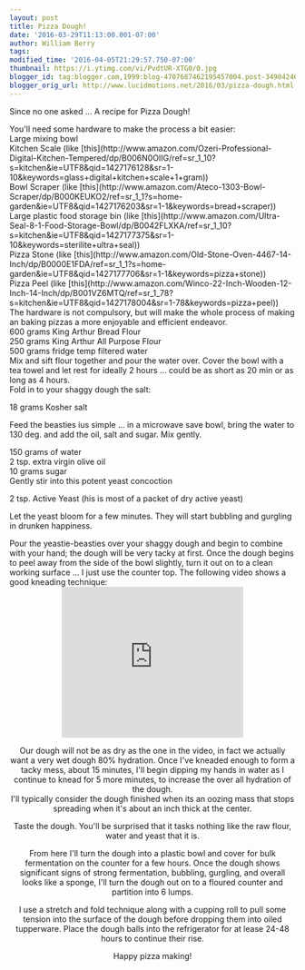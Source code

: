 ```yaml
---
layout: post
title: Pizza Dough!
date: '2016-03-29T11:13:00.001-07:00'
author: William Berry
tags: 
modified_time: '2016-04-05T21:29:57.750-07:00'
thumbnail: https://i.ytimg.com/vi/PvdtUR-XTG0/0.jpg
blogger_id: tag:blogger.com,1999:blog-4707687462195457004.post-3490424615220546230
blogger_orig_url: http://www.lucidmotions.net/2016/03/pizza-dough.html
---
```


Since no one asked ... A recipe for Pizza Dough! 
<div><div> 
You'll need some hardware to make the process a bit easier:<div> 
<div>Large mixing bowl<div>Kitchen Scale (like 
[this](http://www.amazon.com/Ozeri-Professional-Digital-Kitchen-Tempered/dp/B006N0OIIG/ref=sr_1_10?s=kitchen&amp;ie=UTF8&amp;qid=1427176128&amp;sr=1-10&amp;keywords=glass+digital+kitchen+scale+1+gram))<div>Bowl 
Scraper (like 
[this](http://www.amazon.com/Ateco-1303-Bowl-Scraper/dp/B000KEUKO2/ref=sr_1_1?s=home-garden&amp;ie=UTF8&amp;qid=1427176203&amp;sr=1-1&amp;keywords=bread+scraper))<div>Large 
plastic food storage bin (like 
[this](http://www.amazon.com/Ultra-Seal-8-1-Food-Storage-Bowl/dp/B0042FLXKA/ref=sr_1_10?s=kitchen&amp;ie=UTF8&amp;qid=1427177375&amp;sr=1-10&amp;keywords=sterilite+ultra+seal))<div><div>Pizza 
Stone (like 
[this](http://www.amazon.com/Old-Stone-Oven-4467-14-Inch/dp/B0000E1FDA/ref=sr_1_1?s=home-garden&amp;ie=UTF8&amp;qid=1427177706&amp;sr=1-1&amp;keywords=pizza+stone))<div>Pizza 
Peel (like 
[this](http://www.amazon.com/Winco-22-Inch-Wooden-12-Inch-14-Inch/dp/B001VZ6MTQ/ref=sr_1_78?s=kitchen&amp;ie=UTF8&amp;qid=1427178004&amp;sr=1-78&amp;keywords=pizza+peel))<div> 
<div>The hardware is not compulsory, but will make the whole process of making 
an baking pizzas a more enjoyable and efficient endeavor. <div> 
<div>600 grams King Arthur Bread Flour<div>250 grams King Arthur All Purpose 
Flour<div>500 grams fridge temp filtered water<div> 
<div>Mix and sift flour together and pour the water over.  Cover the bowl with 
a tea towel and let rest for ideally 2 hours ... could be as short as 20 min 
or as long as 4 hours.<div> 
Fold in to your shaggy dough the salt: 

18 grams Kosher salt 

Feed the beasties ius simple ... in a microwave save bowl, bring the water to 
130 deg. and add the oil, salt and sugar. Mix gently.<div> 
150 grams of water<div>2 tsp. extra virgin olive oil <div>10 grams sugar <div> 
Gently stir into this potent yeast concoction 

2 tsp. Active Yeast (his is most of a packet of dry active yeast) 

Let the yeast bloom for a few minutes.  They will start bubbling and gurgling 
in drunken happiness.  <div> 
<div>Pour the yeastie-beasties over your shaggy dough and begin to combine 
with your hand; the dough will be very tacky at first.  Once the dough begins 
to peel away from the side of the bowl slightly, turn it out on to a clean 
working surface ... I just use the counter top.  The following video shows a 
good kneading technique: 

<div class="separator" style="clear: both; text-align: center;"><iframe 
allowfullscreen="" class="YOUTUBE-iframe-video" 
data-thumbnail-src="https://i.ytimg.com/vi/PvdtUR-XTG0/0.jpg" frameborder="0" 
height="266" 
src="https://www.youtube.com/embed/PvdtUR-XTG0?feature=player_embedded" 
width="320"></iframe> 

Our dough will not be as dry as the one in the video, in fact we actually want 
a very wet dough 80% hydration.  Once I've kneaded enough to form a tacky 
mess, about 15 minutes, I'll begin dipping my hands in water as I continue to 
knead for 5 more minutes, to increase the over all hydration of the dough.  
I'll typically consider the dough finished when its an oozing mass that stops 
spreading when it's about an inch thick at the center. 

Taste the dough.  You'll be surprised that it tasks nothing like the raw 
flour, water and yeast that it is. 

From here I'll turn the dough into a plastic bowl and cover for bulk 
fermentation on the counter for a few hours.  Once the dough shows significant 
signs of strong fermentation, bubbling, gurgling, and overall looks like a 
sponge, I'll turn the dough out on to a floured counter and partition into 6 
lumps. 

I use a stretch and fold technique along with a cupping roll to pull some 
tension into the surface of the dough before dropping them into oiled 
tupperware.  Place the dough balls into the refrigerator for at lease 24-48 
hours to continue their rise. 

Happy pizza making! 